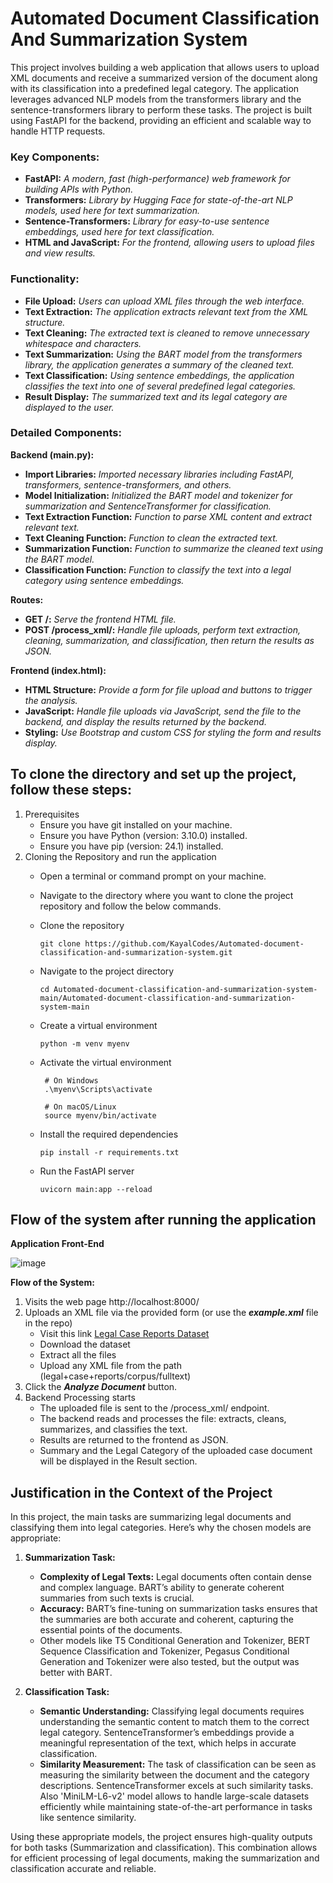 ﻿# Automated Document Classification And Summarization System
This project involves building a web application that allows users to upload XML documents and receive a summarized version of the document along with its classification into a predefined legal category. The application leverages advanced NLP models from the transformers library and the sentence-transformers library to perform these tasks. The project is built using FastAPI for the backend, providing an efficient and scalable way to handle HTTP requests.

### Key Components:
- **FastAPI:** *A modern, fast (high-performance) web framework for building APIs with Python.*
- **Transformers:** *Library by Hugging Face for state-of-the-art NLP models, used here for text summarization.*
- **Sentence-Transformers:** *Library for easy-to-use sentence embeddings, used here for text classification.*
- **HTML and JavaScript:** *For the frontend, allowing users to upload files and view results.*

### Functionality:
- **File Upload:** *Users can upload XML files through the web interface.*
- **Text Extraction:** *The application extracts relevant text from the XML structure.*
- **Text Cleaning:** *The extracted text is cleaned to remove unnecessary whitespace and characters.*
- **Text Summarization:** *Using the BART model from the transformers library, the application generates a summary of the cleaned text.*
- **Text Classification:** *Using sentence embeddings, the application classifies the text into one of several predefined legal categories.*
- **Result Display:** *The summarized text and its legal category are displayed to the user.*

### Detailed Components:
**Backend (main.py):**
- **Import Libraries:** *Imported necessary libraries including FastAPI, transformers, sentence-transformers, and others.*
- **Model Initialization:** *Initialized the BART model and tokenizer for summarization and SentenceTransformer for classification.*
- **Text Extraction Function:** *Function to parse XML content and extract relevant text.*
- **Text Cleaning Function:** *Function to clean the extracted text.*
- **Summarization Function:** *Function to summarize the cleaned text using the BART model.*
- **Classification Function:** *Function to classify the text into a legal category using sentence embeddings.*
  
**Routes:**
- **GET /:** *Serve the frontend HTML file.*
- **POST /process_xml/:** *Handle file uploads, perform text extraction, cleaning, summarization, and classification, then return the results as JSON.*
  
**Frontend (index.html):**
- **HTML Structure:** *Provide a form for file upload and buttons to trigger the analysis.*
- **JavaScript:** *Handle file uploads via JavaScript, send the file to the backend, and display the results returned by the backend.*
- **Styling:** *Use Bootstrap and custom CSS for styling the form and results display.*

## To clone the directory and set up the project, follow these steps:

1. Prerequisites
   - Ensure you have git installed on your machine.
   - Ensure you have Python (version: 3.10.0) installed.
   - Ensure you have pip (version: 24.1) installed.
2. Cloning the Repository and run the application
   - Open a terminal or command prompt on your machine.
   - Navigate to the directory where you want to clone the project repository and follow the below commands.
   - Clone the repository
     
     ```
     git clone https://github.com/KayalCodes/Automated-document-classification-and-summarization-system.git
     ```
     
   - Navigate to the project directory
     
     ```
     cd Automated-document-classification-and-summarization-system-main/Automated-document-classification-and-summarization-system-main
     ```
     
   - Create a virtual environment
     
     ```
     python -m venv myenv
     ```
     
   - Activate the virtual environment
     
     ```
      # On Windows
      .\myenv\Scripts\activate
     
      # On macOS/Linux
      source myenv/bin/activate
     ```
     
   - Install the required dependencies
     
     ```
     pip install -r requirements.txt
     ```
     
   - Run the FastAPI server
     
     ```
     uvicorn main:app --reload
     ```
     
    
 <!-- ```
  # Navigate to the desired directory
  cd path/to/your/directory

  # Clone the repository
  git clone https://github.com/KayalCodes/Automated-document-classification-and-summarization-system.git

  # Navigate to the project directory
  cd Automated-document-classification-and-summarization-system-main/Automated-document-classification-and-summarization-system-main

  # Create a virtual environment
  python -m venv myenv

  # Activate the virtual environment
  # On Windows
  .\myenv\Scripts\activate
  # On macOS/Linux
  source myenv/bin/activate

  # Install the required dependencies
  pip install -r requirements.txt

  # Run the FastAPI server
  uvicorn main:app --reload

  # after running the application, open web browser and go to the below link
  http://localhost:8000/
  ```
  -->
  
## Flow of the system after running the application

**Application Front-End**

![image](https://github.com/KayalCodes/Automated-document-classification-and-summarization-system/assets/35140705/dff0ef4f-13b2-4b41-a114-8e8d128449d2)

**Flow of the System:**
1. Visits the web page http://localhost:8000/
2. Uploads an XML file via the provided form  (or use the ***example.xml*** file in the repo)
   - Visit this link [Legal Case Reports Dataset](https://archive.ics.uci.edu/dataset/239/legal+case+reports)
   - Download the dataset
   - Extract all the files
   - Upload any XML file from the path (legal+case+reports/corpus/fulltext) 
3. Click the ***Analyze Document*** button.
4. Backend Processing starts
   - The uploaded file is sent to the /process_xml/ endpoint.
   - The backend reads and processes the file: extracts, cleans, summarizes, and classifies the text.
   - Results are returned to the frontend as JSON.
   - Summary and the Legal Category of the uploaded case document will be displayed in the Result section.
     
## Justification in the Context of the Project

In this project, the main tasks are summarizing legal documents and classifying them into legal categories. Here’s why the chosen models are appropriate:

1. **Summarization Task:**

    - **Complexity of Legal Texts:** Legal documents often contain dense and complex language. BART’s ability to generate coherent summaries from such texts is crucial.
    - **Accuracy:** BART’s fine-tuning on summarization tasks ensures that the summaries are both accurate and coherent, capturing the essential points of the documents.
    - Other models like T5 Conditional Generation and Tokenizer, BERT Sequence Classification and Tokenizer, Pegasus Conditional Generation and Tokenizer were also tested, but the output was better with BART.

2. **Classification Task:**

    - **Semantic Understanding:** Classifying legal documents requires understanding the semantic content to match them to the correct legal category. SentenceTransformer’s embeddings provide a meaningful representation of the text, which helps in accurate classification.
    - **Similarity Measurement:** The task of classification can be seen as measuring the similarity between the document and the category descriptions. SentenceTransformer excels at such similarity tasks. Also 'MiniLM-L6-v2' model allows to handle large-scale datasets efficiently while maintaining state-of-the-art performance in tasks like sentence similarity.

Using these appropriate models, the project ensures high-quality outputs for both tasks (Summarization and classification). This combination allows for efficient processing of legal documents, making the summarization and classification accurate and reliable.
